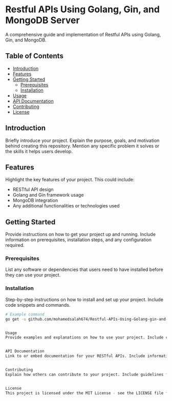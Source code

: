 # Restful APIs Using Golang, Gin, and MongoDB Server

A comprehensive guide and implementation of Restful APIs using Golang, Gin, and MongoDB.

## Table of Contents

- [Introduction](#introduction)
- [Features](#features)
- [Getting Started](#getting-started)
  - [Prerequisites](#prerequisites)
  - [Installation](#installation)
- [Usage](#usage)
- [API Documentation](#api-documentation)
- [Contributing](#contributing)
- [License](#license)

## Introduction

Briefly introduce your project. Explain the purpose, goals, and motivation behind creating this repository. Mention any specific problem it solves or the skills it helps users develop.

## Features

Highlight the key features of your project. This could include:

- RESTful API design
- Golang and Gin framework usage
- MongoDB integration
- Any additional functionalities or technologies used

## Getting Started

Provide instructions on how to get your project up and running. Include information on prerequisites, installation steps, and any configuration required.

### Prerequisites

List any software or dependencies that users need to have installed before they can use your project.

### Installation

Step-by-step instructions on how to install and set up your project. Include code snippets and commands.

```bash
# Example command
go get -u github.com/mohamedsalah674/Restful-APIs-Using-Golang-gin-and-MongoDB-Server-


Usage
Provide examples and explanations on how to use your project. Include code snippets and any relevant details.


API Documentation
Link to or embed documentation for your RESTful APIs. Include information on endpoints, request/response formats, and any authentication mechanisms.


Contributing
Explain how others can contribute to your project. Include guidelines for submitting issues, feature requests, or pull requests.


License
This project is licensed under the MIT License - see the LICENSE file for details.

